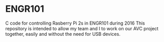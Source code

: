 # ENGR101
C code for controlling Rasberry Pi 2s in ENGR101 during 2016
This repository is intended to allow my team and I to work on our AVC project together, easily and without the need for USB devices. 
